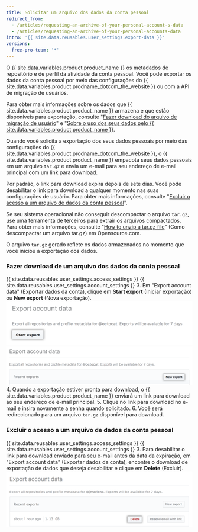 ```yaml
---
title: Solicitar um arquivo dos dados da conta pessoal
redirect_from:
  - /articles/requesting-an-archive-of-your-personal-account-s-data
  - /articles/requesting-an-archive-of-your-personal-accounts-data
intro: '{{ site.data.reusables.user_settings.export-data }}'
versions:
  free-pro-team: '*'
---
```


O {{ site.data.variables.product.product_name }} os metadados de repositório e de perfil da atividade da conta pessoal. Você pode exportar os dados da conta pessoal por meio das configurações do {{ site.data.variables.product.prodname_dotcom_the_website }} ou com a API de migração de usuários.

Para obter mais informações sobre os dados que {{ site.data.variables.product.product_name }} armazena e que estão disponíveis para exportação, consulte "[Fazer download do arquivo de migração de usuário](/v3/migrations/users/#download-a-user-migration-archive)" e "[Sobre o uso dos seus dados pelo {{ site.data.variables.product.product_name }}](/articles/about-github-s-use-of-your-data).

Quando você solicita a exportação dos seus dados pessoais por meio das configurações do {{ site.data.variables.product.prodname_dotcom_the_website }}, o {{ site.data.variables.product.product_name }} empacota seus dados pessoais em um arquivo `tar.gz` e envia um e-mail para seu endereço de e-mail principal com um link para download.

Por padrão, o link para download expira depois de sete dias. Você pode desabilitar o link para download a qualquer momento nas suas configurações de usuário. Para obter mais informações, consulte "[Excluir o acesso a um arquivo de dados da conta pessoal](/articles/requesting-an-archive-of-your-personal-account-s-data/#deleting-access-to-an-archive-of-your-personal-accounts-data)".

Se seu sistema operacional não conseguir descompactar o arquivo `tar.gz`, use uma ferramenta de terceiros para extrair os arquivos compactados. Para obter mais informações, consulte "[How to unzip a tar.gz file](https://opensource.com/article/17/7/how-unzip-targz-file)" (Como descompactar um arquivo tar.gz) em Opensource.com.

O arquivo `tar.gz` gerado reflete os dados armazenados no momento que você iniciou a exportação dos dados.

### Fazer download de um arquivo dos dados da conta pessoal

{{ site.data.reusables.user_settings.access_settings }}
{{ site.data.reusables.user_settings.account_settings }}
3. Em "Export account data" (Exportar dados da conta), clique em **Start export** (Iniciar exportação) ou **New export** (Nova exportação). ![Botão de início da exportação de dados pessoais em destaque](/assets/images/help/repository/export-personal-data.png) ![Botão de nova exportação de dados pessoais em destaque](/assets/images/help/repository/new-export.png)
4. Quando a exportação estiver pronta para download, o {{ site.data.variables.product.product_name }} enviará um link para download ao seu endereço de e-mail principal.
5. Clique no link para download no e-mail e insira novamente a senha quando solicitado.
6. Você será redirecionado para um arquivo `tar.gz` disponível para download.

### Excluir o acesso a um arquivo de dados da conta pessoal

{{ site.data.reusables.user_settings.access_settings }}
{{ site.data.reusables.user_settings.account_settings }}
3. Para desabilitar o link para download enviado para seu e-mail antes da data da expiração, em "Export account data" (Exportar dados da conta), encontre o download de exportação de dados que deseja desabilitar e clique em **Delete** (Excluir). ![Botão de exclusão do pacote de exportação de dados pessoais em destaque](/assets/images/help/repository/delete-export-personal-account-data.png)
